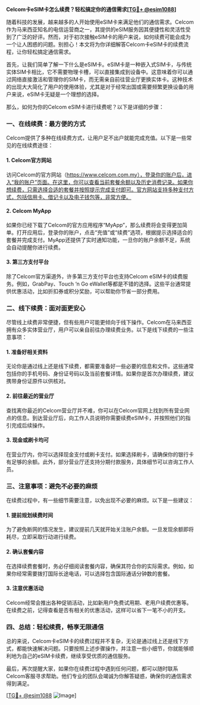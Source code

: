 **Celcom卡eSIM卡怎么续费？轻松搞定你的通信需求[[TG💪+ @esim1088](https://t.me/s/esim1088)]**

随着科技的发展，越来越多的人开始使用eSIM卡来满足他们的通信需求。Celcom作为马来西亚知名的电信运营商之一，其提供的eSIM服务因其便捷性和灵活性受到了广泛的好评。然而，对于初次接触eSIM卡的用户来说，如何续费可能会成为一个让人困惑的问题。别担心！本文将为你详细解答Celcom卡eSIM卡的续费流程，让你轻松搞定通信需求。

首先，让我们简单了解一下什么是eSIM卡。eSIM卡是一种嵌入式SIM卡，与传统实体SIM卡相比，它不需要物理卡槽，可以直接集成到设备中。这意味着你可以通过网络直接激活和管理你的SIM卡，而无需亲自前往营业厅更换实体卡。这种技术的出现大大简化了用户的使用体验，尤其是对于经常出国或需要频繁更换设备的用户来说，eSIM卡无疑是一个理想的选择。

那么，如何为你的Celcom eSIM卡进行续费呢？以下是详细的步骤：

### **一、在线续费：最方便的方式**

Celcom提供了多种在线续费方式，让用户足不出户就能完成充值。以下是一些常见的在线续费途径：

#### **1. Celcom官方网站**
访问Celcom的官方网站（https://www.celcom.com.my），登录你的账户后，进入“我的账户”页面。在这里，你可以查看当前套餐余额以及历史消费记录。如果你想续费，只需选择合适的套餐并按照提示完成支付即可。官方网站支持多种支付方式，包括信用卡、借记卡以及电子钱包等，非常方便。

#### **2. Celcom MyApp**
如果你已经下载了Celcom的官方应用程序“MyApp”，那么续费将会变得更加简单。打开应用后，登录你的账户，点击“充值”或“续费”选项，根据提示选择适合的套餐并完成支付。MyApp还提供了实时通知功能，一旦你的账户余额不足，系统会自动提醒你进行续费。

#### **3. 第三方支付平台**
除了Celcom官方渠道外，许多第三方支付平台也支持Celcom eSIM卡的续费服务。例如，GrabPay、Touch ‘n Go eWallet等都是不错的选择。这些平台通常提供优惠活动，比如折扣券或积分奖励，可以帮助你节省一部分费用。

### **二、线下续费：面对面更安心**

尽管线上续费非常便捷，但有些用户可能更倾向于线下操作。Celcom在马来西亚拥有众多实体营业厅，用户可以亲自前往办理续费业务。以下是线下续费的一些注意事项：

#### **1. 准备好相关资料**
无论你是通过线上还是线下续费，都需要准备好一些必要的信息和文件。这些通常包括你的手机号码、身份证号码以及当前套餐详情。如果你是首次办理续费，建议携带身份证原件以供核对。

#### **2. 前往最近的营业厅**
查找离你最近的Celcom营业厅并不难，你可以在Celcom官网上找到所有营业网点的信息。到达营业厅后，向工作人员说明你需要续费eSIM卡，并按照他们的指引完成后续操作。

#### **3. 现金或刷卡均可**
在营业厅内，你可以选择现金支付或刷卡支付。如果选择刷卡，请确保你的银行卡有足够的余额。此外，部分营业厅还支持分期付款服务，具体细节可以咨询工作人员。

### **三、注意事项：避免不必要的麻烦**

在续费过程中，有一些细节需要注意，以免出现不必要的麻烦。以下是一些建议：

#### **1. 提前规划续费时间**
为了避免断网的情况发生，建议提前几天就开始关注账户余额。一旦发现余额即将耗尽，立即采取行动进行续费。

#### **2. 确认套餐内容**
在选择续费套餐时，务必仔细阅读套餐内容，确保其符合你的实际需求。例如，如果你经常需要拨打国际长途电话，可以选择包含国际通话分钟数的套餐。

#### **3. 注意优惠活动**
Celcom经常会推出各种促销活动，比如新用户免费试用期、老用户续费优惠等。在续费之前，记得查看是否有相关的优惠活动，这样可以省下一笔不小的开支。

### **四、总结：轻松续费，畅享无限通信**

总的来说，Celcom卡eSIM卡的续费过程并不复杂，无论是通过线上还是线下方式，都能快速解决问题。只要按照上述步骤操作，并注意一些小细节，你就能够顺利地为自己的eSIM卡续费，继续享受优质的通信服务。

最后，再次提醒大家，如果你在续费过程中遇到任何问题，都可以随时联系Celcom客服寻求帮助。他们专业的团队会竭诚为你解答疑惑，确保你的通信需求得到满足。

[[TG💪+ @esim1088](https://t.me/s/esim1088) ![Image](https://i.postimg.cc/4NQfJmqS/Snipaste-2025-05-13-00-14-12.png)]